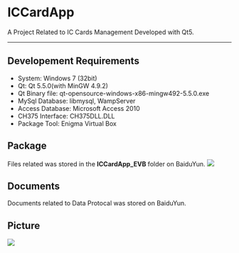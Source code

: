 # ICCardApp
A Project Related to IC Cards Management Developed with Qt5.

---

## Developement Requirements
* System: Windows 7 (32bit)
* Qt: Qt 5.5.0(with MinGW 4.9.2)
* Qt Binary file: qt-opensource-windows-x86-mingw492-5.5.0.exe
* MySql Database: libmysql, WampServer
* Access Database: Microsoft Access 2010
* CH375 Interface: CH375DLL.DLL
* Package Tool: Enigma Virtual Box

## Package
Files related was stored in the **ICCardApp_EVB** folder on BaiduYun.
![](http://i.imgur.com/Mh2lwuX.png)

## Documents
Documents related to Data Protocal was stored on BaiduYun.

## Picture
![](http://i.imgur.com/N9csVRY.png)